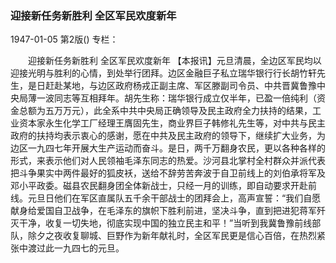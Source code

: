 ### 迎接新任务新胜利  全区军民欢度新年

1947-01-05
第2版()
专栏：

　　迎接新任务新胜利
    全区军民欢度新年
    【本报讯】元旦清晨，全边区军民均以迎接光明与胜利的心情，到处举行团拜。边区金融巨子私立瑞华银行行长胡竹轩先生，是日赶赴某地，与边区政府杨戎正副主席、军区滕副司令员、中共晋冀鲁豫中央局薄一波同志等互相拜年。胡先生称：瑞华银行成立仅半年，已盈一倍纯利（资金总额为五万万元），此全系中共中央局正确领导及民主政府全力扶持的结果，工业资本家永生化学工厂经理王膺固先生，商业界巨子韩修礼先生等，对中共与民主政府的扶持均表示衷心的感谢，愿在中共及民主政府的领导下，继续扩大业务，为边区一九四七年开展大生产运动而奋斗。是日，两千万翻身农民，更以各种各样的形式，来表示他们对人民领袖毛泽东同志的热爱。沙河县北掌村全村群众并派代表把斗争果实中两件最好的狐皮袄，送给不辞劳苦奔波于自卫前线上的刘伯承将军及邓小平政委。磁县农民翻身团全体新战士，只经一月的训练，即自动要求开赴前线。元旦日他们在军区直属队五千余干部战士的团拜会上，高声宣誓：“我们自愿献身给爱国自卫战争，在毛泽东的旗帜下胜利前进，坚决斗争，直到把进犯蒋军歼灭干净，收复一切失地，彻底实现中国的独立民主和平！”当听到我冀鲁豫前线部队，除夕之夜收复聊城、巨野作为新年献礼时，全区军民更是信心百倍，在热烈紧张中渡过此一九四七的元旦。
